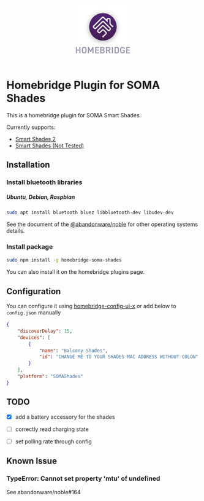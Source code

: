 
<p align="center">

<img src="https://github.com/homebridge/branding/raw/master/logos/homebridge-wordmark-logo-vertical.png" width="150">

</p>


# Homebridge Plugin for SOMA Shades

This is a homebridge plugin for SOMA Smart Shades.

Currently supports:
* [Smart Shades 2](https://www.somasmarthome.com/)
* [Smart Shades (Not Tested)](https://www.somasmarthome.com/)


## Installation

### Install bluetooth libraries
##### Ubuntu, Debian, Raspbian
```sh
sudo apt install bluetooth bluez libbluetooth-dev libudev-dev
```
See the document of the [@abandonware/noble](https://github.com/abandonware/noble#readme) for other operating systems details.

### Install package
```sh
sudo npm install -g homebridge-soma-shades
```
You can also install it on the homebridge plugins page.

## Configuration
You can configure it using [homebridge-config-ui-x](https://www.npmjs.com/package/homebridge-config-ui-x)
or add below to ```config.json``` manually
```json
{
    "discoverDelay": 15,
    "devices": [
        {
            "name": "Balcony Shades",
            "id": "CHANGE ME TO YOUR SHADES MAC ADDRESS WITHOUT COLON"
        }
    ],
    "platform": "SOMAShades"
}
```

## TODO
 - [x] add a battery accessory for the shades
 - [ ] correctly read charging state
 - [ ] set polling rate through config


## Known Issue
### TypeError: Cannot set property 'mtu' of undefined
See abandonware/noble#164




